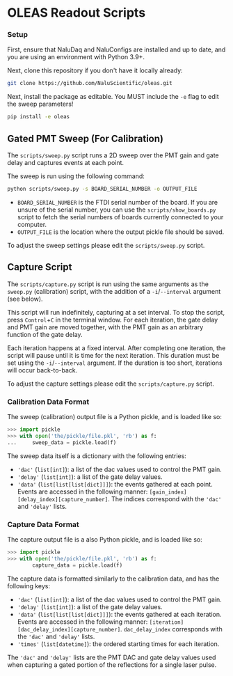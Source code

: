 # OLEAS Readout Scripts


### Setup
First, ensure that NaluDaq and NaluConfigs are installed and up to date, and you are using an environment with Python 3.9+.

Next, clone this repository if you don't have it locally already:

``` sh
git clone https://github.com/NaluScientific/oleas.git
```

Next, install the package as editable. You MUST include the `-e` flag to edit the sweep parameters!

``` sh
pip install -e oleas
```

## Gated PMT Sweep (For Calibration)
The `scripts/sweep.py` script runs a 2D sweep over the PMT gain and gate delay and captures events at each point.

The sweep is run using the following command:

``` sh
python scripts/sweep.py -s BOARD_SERIAL_NUMBER -o OUTPUT_FILE
```

- `BOARD_SERIAL_NUMBER` is the FTDI serial number of the board. If you are unsure of the serial number, you can use the `scripts/show_boards.py` script to fetch the serial numbers of boards currently connected to your computer.
- `OUTPUT_FILE` is the location where the output pickle file should be saved.

To adjust the sweep settings please edit the `scripts/sweep.py` script.

## Capture Script
The `scripts/capture.py` script is run using the same arguments as the `sweep.py` (calibration) script, with the
addition of a `-i`/`--interval` argument (see below).

This script will run indefinitely, capturing at a set interval. To stop the script, press `Control`+`C` in the terminal window.
For each iteration, the gate delay and PMT gain are moved together, with the PMT gain as an arbitrary function of the gate delay.

Each iteration happens at a fixed interval. After completing one iteration, the script will pause until it is
time for the next iteration. This duration must be set using the `-i`/`--interval` argument. If the duration
is too short, iterations will occur back-to-back.

To adjust the capture settings please edit the `scripts/capture.py` script.


### Calibration Data Format
The sweep (calibration) output file is a Python pickle, and is loaded like so:

```py
>>> import pickle
>>> with open('the/pickle/file.pkl', 'rb') as f:
...     sweep_data = pickle.load(f)
```

The sweep data itself is a dictionary with the following entries:
- `'dac'` (`list[int]`): a list of the dac values used to control the PMT gain.
- `'delay'` (`list[int]`): a list of the gate delay values.
- `'data'` (`list[list[list[dict]]]`): the events gathered at each point. Events are accessed in the following manner: `[gain_index][delay_index][capture_number]`. The indices correspond with the `'dac'` and `'delay'` lists.


### Capture Data Format
The capture output file is a also Python pickle, and is loaded like so:

```py
>>> import pickle
>>> with open('the/pickle/file.pkl', 'rb') as f:
        capture_data = pickle.load(f)
```

The capture data is formatted similarly to the calibration data, and has the following keys:
- `'dac'` (`list[int]`): a list of the dac values used to control the PMT gain.
- `'delay'` (`list[int]`): a list of the gate delay values.
- `'data'` (`list[list[list[dict]]]`): the events gathered at each iteration. Events are accessed in the following manner: `[iteration][dac_delay_index][capture_number]`. `dac_delay_index` corresponds with the `'dac'` and `'delay'` lists.
- `'times'` (`list[datetime]`): the ordered starting times for each iteration.

The `'dac'` and `'delay'` lists are the PMT DAC and gate delay values used when capturing a gated portion of the reflections for a single laser pulse.
